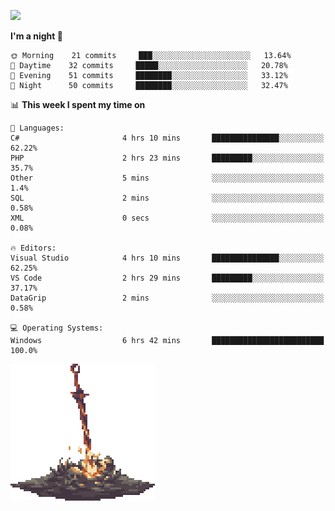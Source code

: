 [![](https://img.shields.io/badge/LinkedIn-badin-blue?logo=linkedin)](https://linkedin.com/in/badin)

<!--START_SECTION:waka-->
**I'm a night 🦉** 

```text
🌞 Morning    21 commits     ███░░░░░░░░░░░░░░░░░░░░░░   13.64% 
🌆 Daytime    32 commits     █████░░░░░░░░░░░░░░░░░░░░   20.78% 
🌃 Evening    51 commits     ████████░░░░░░░░░░░░░░░░░   33.12% 
🌙 Night      50 commits     ████████░░░░░░░░░░░░░░░░░   32.47%

```


📊 **This week I spent my time on** 

```text
💬 Languages: 
C#                       4 hrs 10 mins       ███████████████░░░░░░░░░░   62.22% 
PHP                      2 hrs 23 mins       █████████░░░░░░░░░░░░░░░░   35.7% 
Other                    5 mins              ░░░░░░░░░░░░░░░░░░░░░░░░░   1.4% 
SQL                      2 mins              ░░░░░░░░░░░░░░░░░░░░░░░░░   0.58% 
XML                      0 secs              ░░░░░░░░░░░░░░░░░░░░░░░░░   0.08%

🔥 Editors: 
Visual Studio            4 hrs 10 mins       ███████████████░░░░░░░░░░   62.25% 
VS Code                  2 hrs 29 mins       █████████░░░░░░░░░░░░░░░░   37.17% 
DataGrip                 2 mins              ░░░░░░░░░░░░░░░░░░░░░░░░░   0.58%

💻 Operating Systems: 
Windows                  6 hrs 42 mins       █████████████████████████   100.0%

```


<!--END_SECTION:waka-->

![](https://github.com/badinn/badinn/raw/master/bonfire.gif)

